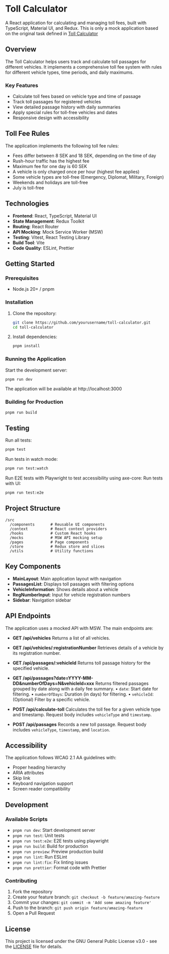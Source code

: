 # Toll Calculator

A React application for calculating and managing toll fees, built with TypeScript, Material UI, and Redux. This is only a mock application based on the original task defined in [Toll Calculator](https://github.com/IvyTechSE/toll-calculator)

## Overview

The Toll Calculator helps users track and calculate toll passages for different vehicles. It implements a comprehensive toll fee system with rules for different vehicle types, time periods, and daily maximums.

### Key Features

- Calculate toll fees based on vehicle type and time of passage
- Track toll passages for registered vehicles
- View detailed passage history with daily summaries
- Apply special rules for toll-free vehicles and dates
- Responsive design with accessibility

## Toll Fee Rules

The application implements the following toll fee rules:

- Fees differ between 8 SEK and 18 SEK, depending on the time of day
- Rush-hour traffic has the highest fee
- Maximum fee for one day is 60 SEK
- A vehicle is only charged once per hour (highest fee applies)
- Some vehicle types are toll-free (Emergency, Diplomat, Military, Foreign)
- Weekends and holidays are toll-free
- July is toll-free

## Technologies

- **Frontend**: React, TypeScript, Material UI
- **State Management**: Redux Toolkit
- **Routing**: React Router
- **API Mocking**: Mock Service Worker (MSW)
- **Testing**: Vitest, React Testing Library
- **Build Tool**: Vite
- **Code Quality**: ESLint, Prettier

## Getting Started

### Prerequisites

- Node.js 20+ / pnpm

### Installation

1. Clone the repository:

   ```bash
   git clone https://github.com/yourusername/toll-calculator.git
   cd toll-calculator
   ```

2. Install dependencies:
   ```bash
   pnpm install
   ```

### Running the Application

Start the development server:

```bash
pnpm run dev
```

The application will be available at http://localhost:3000

### Building for Production

```bash
pnpm run build
```

## Testing

Run all tests:

```bash
pnpm test
```

Run tests in watch mode:

```bash
pnpm run test:watch
```

Run E2E tests with Playwright to test accessibility using axe-core:
Run tests with UI:

```bash
pnpm run test:e2e
```

## Project Structure

```
/src
  /components       # Reusable UI components
  /context          # React context providers
  /hooks            # Custom React hooks
  /mocks            # MSW API mocking setup
  /pages            # Page components
  /store            # Redux store and slices
  /utils            # Utility functions
```

## Key Components

- **MainLayout**: Main application layout with navigation
- **PassagesList**: Displays toll passages with filtering options
- **VehicleInformation**: Shows details about a vehicle
- **RegNumberInput**: Input for vehicle registration numbers
- **Sidebar**: Navigation sidebar

## API Endpoints

The application uses a mocked API with MSW. The main endpoints are:

- **GET /api/vehicles**
  Returns a list of all vehicles.

- **GET /api/vehicles/:registrationNumber**
  Retrieves details of a vehicle by its registration number.

- **GET /api/passages/:vehicleId**
  Returns toll passage history for the specified vehicle.

- **GET /api/passages?date=YYYY-MM-DD&numberOfDays=N&vehicleId=xxx**
  Returns filtered passages grouped by date along with a daily fee summary.
  • `date`: Start date for filtering.
  • `numberOfDays`: Duration (in days) for filtering.
  • `vehicleId`: (Optional) Filter by a specific vehicle.

- **POST /api/calculate-toll**
  Calculates the toll fee for a given vehicle type and timestamp.
  Request body includes `vehicleType` and `timestamp`.

- **POST /api/passages**
  Records a new toll passage.
  Request body includes `vehicleType`, `timestamp`, and `location`.

## Accessibility

The application follows WCAG 2.1 AA guidelines with:

- Proper heading hierarchy
- ARIA attributes
- Skip link
- Keyboard navigation support
- Screen reader compatibility

## Development

### Available Scripts

- `pnpm run dev`: Start development server
- `pnpm run test`: Unit tests
- `pnpm run test:e2e`: E2E tests using playwright
- `pnpm run build`: Build for production
- `pnpm run preview`: Preview production build
- `pnpm run lint`: Run ESLint
- `pnpm run lint:fix`: Fix linting issues
- `pnpm run prettier`: Format code with Prettier

### Contributing

1. Fork the repository
2. Create your feature branch: `git checkout -b feature/amazing-feature`
3. Commit your changes: `git commit -m 'Add some amazing feature'`
4. Push to the branch: `git push origin feature/amazing-feature`
5. Open a Pull Request

## License

This project is licensed under the GNU General Public License v3.0 - see the [LICENSE](LICENSE) file for details.
